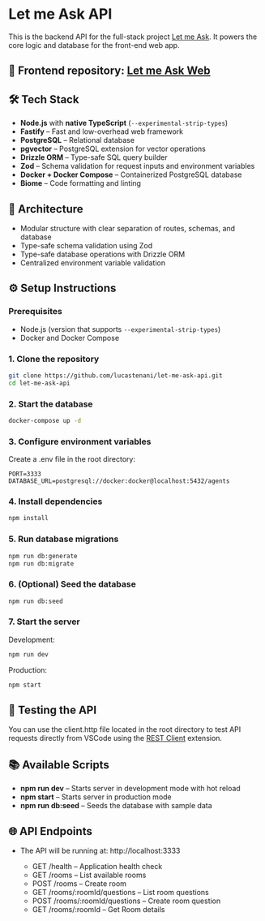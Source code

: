 # Let me Ask API

This is the backend API for the full-stack project [Let me Ask](https://github.com/lucastenani/let-me-ask-web). It powers the core logic and database for the front-end web app.

## 🔗 Frontend repository: [Let me Ask Web](https://github.com/lucastenani/let-me-ask-web)

## 🛠️ Tech Stack

- **Node.js** with **native TypeScript** (`--experimental-strip-types`)
- **Fastify** – Fast and low-overhead web framework
- **PostgreSQL** – Relational database
- **pgvector** – PostgreSQL extension for vector operations
- **Drizzle ORM** – Type-safe SQL query builder
- **Zod** – Schema validation for request inputs and environment variables
- **Docker + Docker Compose** – Containerized PostgreSQL database
- **Biome** – Code formatting and linting

## 🧱 Architecture

- Modular structure with clear separation of routes, schemas, and database
- Type-safe schema validation using Zod
- Type-safe database operations with Drizzle ORM
- Centralized environment variable validation

## ⚙️ Setup Instructions

### Prerequisites

- Node.js (version that supports `--experimental-strip-types`)
- Docker and Docker Compose

### 1. Clone the repository

```bash
git clone https://github.com/lucastenani/let-me-ask-api.git
cd let-me-ask-api
```

### 2. Start the database

```bash
docker-compose up -d
```

### 3. Configure environment variables

Create a .env file in the root directory:

```env
PORT=3333
DATABASE_URL=postgresql://docker:docker@localhost:5432/agents
```

### 4. Install dependencies

```bash
npm install
```

### 5. Run database migrations

```bash
npm run db:generate
npm run db:migrate
```

### 6. (Optional) Seed the database

```bash
npm run db:seed
```

### 7. Start the server

Development:

```bash
npm run dev
```

Production:

```bash
npm start
```

## 🧪 Testing the API

You can use the client.http file located in the root directory to test API requests directly from VSCode using the [REST Client](https://marketplace.visualstudio.com/items?itemName=humao.rest-client) extension.

## 📚 Available Scripts

- **npm run dev** – Starts server in development mode with hot reload
- **npm start** – Starts server in production mode
- **npm run db:seed** – Seeds the database with sample data

## 🌐 API Endpoints

- The API will be running at: http://localhost:3333

  - GET /health – Application health check
  - GET /rooms – List available rooms
  - POST /rooms – Create room
  - GET /rooms/:roomId/questions – List room questions
  - POST /rooms/:roomId/questions – Create room question
  - GET /rooms/:roomId – Get Room details
